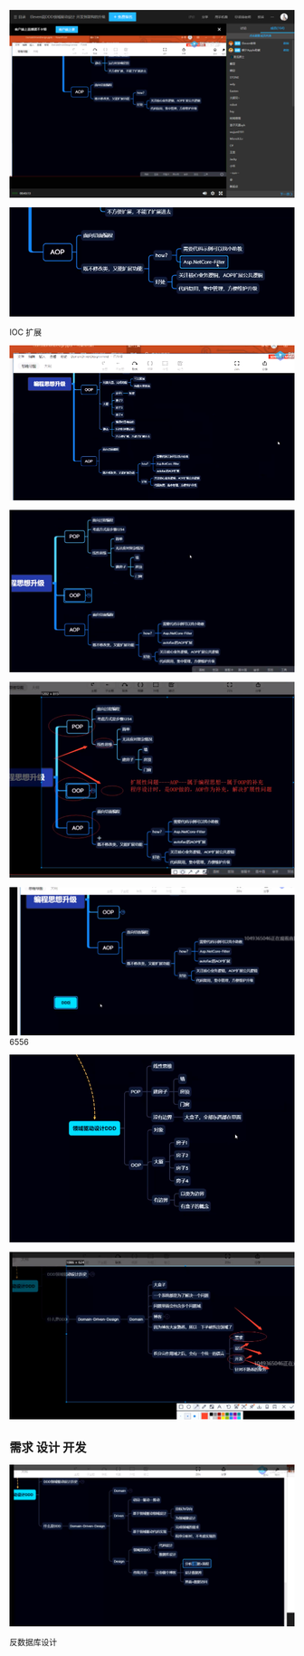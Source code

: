 ![image-20200406202650321](AOP.assets/image-20200406202650321.png)





![image-20200406202659993](AOP.assets/image-20200406202659993.png)





IOC 扩展











![image-20200406202804199](AOP.assets/image-20200406202804199.png)



![image-20200406202819529](AOP.assets/image-20200406202819529.png)







![image-20200406203014592](AOP.assets/image-20200406203014592.png)











![image-20200406203058250](AOP.assets/image-20200406203058250.png)6556







![image-20200406203625896](AOP.assets/image-20200406203625896.png)





![image-20200406205428481](AOP.assets/image-20200406205428481.png)







## 需求 设计 开发





![image-20200406210524568](AOP.assets/image-20200406210524568.png)





反数据库设计 